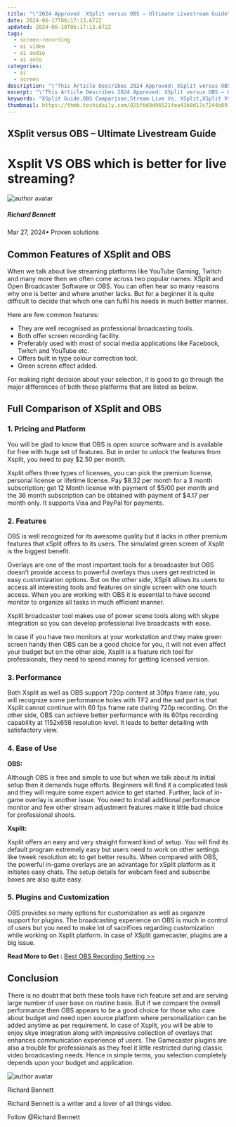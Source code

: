 ```yaml
---
title: "\"2024 Approved  XSplit versus OBS – Ultimate Livestream Guide\""
date: 2024-06-17T06:17:13.672Z
updated: 2024-06-18T06:17:13.672Z
tags: 
  - screen-recording
  - ai video
  - ai audio
  - ai auto
categories: 
  - ai
  - screen
description: "\"This Article Describes 2024 Approved: XSplit versus OBS – Ultimate Livestream Guide\""
excerpt: "\"This Article Describes 2024 Approved: XSplit versus OBS – Ultimate Livestream Guide\""
keywords: "XSplit Guide,OBS Comparison,Stream Live Vs. XSplit,XSplit Vs. OBS Streaming,Best Livestream Software,Ultimate Stream Guide,Livestreaming Platforms Compare"
thumbnail: https://thmb.techidaily.com/025f6d9d96521fea43b8d17c7244b091345a22a6d0cc7e77077266caaed2704c.jpg
---
```


## XSplit versus OBS – Ultimate Livestream Guide

# Xsplit VS OBS which is better for live streaming?

![author avatar](https://images.wondershare.com/filmora/article-images/richard-bennett.jpg)

##### Richard Bennett

 Mar 27, 2024• Proven solutions

## Common Features of XSplit and OBS

When we talk about live streaming platforms like YouTube Gaming, Twitch and many more then we often come across two popular names: XSplit and Open Broadcaster Software or OBS. You can often hear so many reasons why one is better and where another lacks. But for a beginner it is quite difficult to decide that which one can fulfil his needs in much better manner.

Here are few common features:

* They are well recognised as professional broadcasting tools.
* Both offer screen recording facility.
* Preferably used with most of social media applications like Facebook, Twitch and YouTube etc.
* Offers built in type colour correction tool.
* Green screen effect added.

For making right decision about your selection, it is good to go through the major differences of both these platforms that are listed as below.

## Full Comparison of XSplit and OBS

### 1\. Pricing and Platform

You will be glad to know that OBS is open source software and is available for free with huge set of features. But in order to unlock the features from Xsplit, you need to pay $2.50 per month.

Xsplit offers three types of licenses, you can pick the premium license, personal license or lifetime license. Pay $8.32 per month for a 3 month subscription; get 12 Month license with payment of $5/00 per month and the 36 month subscription can be obtained with payment of $4.17 per month only. It supports Visa and PayPal for payments.

### 2\. Features

OBS is well recognized for its awesome quality but it lacks in other premium features that xSplit offers to its users. The simulated green screen of Xsplit is the biggest benefit.

Overlays are one of the most important tools for a broadcaster but OBS doesn’t provide access to powerful overlays thus users get restricted in easy customization options. But on the other side, XSplit allows its users to access all interesting tools and features on single screen with one touch access. When you are working with OBS it is essential to have second monitor to organize all tasks in much efficient manner.

Xsplit broadcaster tool makes use of power scene tools along with skype integration so you can develop professional live broadcasts with ease.

In case if you have two monitors at your workstation and they make green screen handy then OBS can be a good choice for you, it will not even affect your budget but on the other side, Xsplit is a feature rich tool for professionals, they need to spend money for getting licensed version.

### 3\. Performance

Both Xsplit as well as OBS support 720p content at 30fps frame rate, you will recognize some performance holes with TF2 and the sad part is that Xsplit cannot continue with 60 fps frame rate during 720p recording. On the other side, OBS can achieve better performance with its 60fps recording capability at 1152x658 resolution level. It leads to better detailing with satisfactory view.

### 4\. Ease of Use

**OBS:**

Although OBS is free and simple to use but when we talk about its initial setup then it demands huge efforts. Beginners will find it a complicated task and they will require some expert advice to get started. Further, lack of in-game overlay is another issue. You need to install additional performance monitor and few other stream adjustment features make it little bad choice for professional shoots.

**Xsplit:**

Xsplit offers an easy and very straight forward kind of setup. You will find its default program extremely easy but users need to work on other settings like tweek resolution etc to get better results. When compared with OBS, the powerful in-game overlays are an advantage for xSplit platform as it initiates easy chats. The setup details for webcam feed and subscribe boxes are also quite easy.

### 5\. Plugins and Customization

OBS provides so many options for customization as well as organize support for plugins. The broadcasting experience on OBS is much in control of users but you need to make lot of sacrifices regarding customization while working on Xsplit platform. In case of XSplit gamecaster, plugins are a big issue.

 **Read More to Get :** [Best OBS Recording Setting >>](https://tools.techidaily.com/wondershare/filmora/download/)

## Conclusion

There is no doubt that both these tools have rich feature set and are serving large number of user base on routine basis. But if we compare the overall performance then OBS appears to be a good choice for those who care about budget and need open source platform where personalization can be added anytime as per requirement. In case of Xsplit, you will be able to enjoy skye integration along with impressive collection of overlays that enhances communication experience of users. The Gamecaster plugins are also a trouble for professionals as they feel it little restricted during classic video broadcasting needs. Hence in simple terms, you selection completely depends upon your budget and application.

![author avatar](https://images.wondershare.com/filmora/article-images/richard-bennett.jpg)

Richard Bennett

Richard Bennett is a writer and a lover of all things video.

Follow @Richard Bennett


<ins class="adsbygoogle"
     style="display:block"
     data-ad-format="autorelaxed"
     data-ad-client="ca-pub-7571918770474297"
     data-ad-slot="1223367746"></ins>



<ins class="adsbygoogle"
     style="display:block"
     data-ad-client="ca-pub-7571918770474297"
     data-ad-slot="8358498916"
     data-ad-format="auto"
     data-full-width-responsive="true"></ins>




